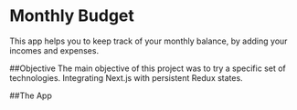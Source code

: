 # Monthly Budget

This app helps you to keep track of your monthly balance, by adding your incomes and expenses.

##Objective
The main objective of this project was to try a specific set of technologies. Integrating Next.js with persistent Redux states.

##The App
